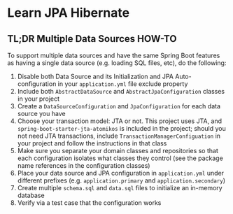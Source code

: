 Learn JPA Hibernate
===================

## TL;DR Multiple Data Sources HOW-TO

To support multiple data sources and have the same Spring Boot features as having
a single data source (e.g. loading SQL files, etc), do the following:

1. Disable both Data Source and its Initialization and JPA Auto-configuration in your `application.yml` file exclude property
2. Include both `AbstractDataSource` and `AbstractJpaConfiguration` classes in your 
   project
3. Create a `DataSourceConfiguration` and `JpaConfiguration` for each data source you have
4. Choose your transaction model: JTA or not. This project uses JTA, and `spring-boot-starter-jta-atomikos`
   is included in the project; should you not need JTA transactions, include `TransactionManagerConfiguation` in 
   your project and follow the instructions in that class
5. Make sure you separate your domain classes and repositories so that each configuration 
   isolates what classes they control (see the package name references in the configuration
   classes)
6. Place your data source and JPA configuration in `application.yml` under different 
   prefixes (e.g. `application.primary` and `application.secondary`)
7. Create multiple `schema.sql` and `data.sql` files to initialize an in-memory database
8. Verify via a test case that the configuration works
